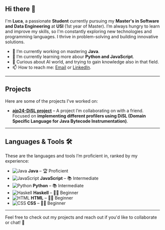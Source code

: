 ## Hi there 👋

I'm **Luca**, a passionate **Student** currently pursuing my **Master's in Software and Data Engineering** at **USI** (1st year of Master). I’m always hungry to learn and improve my skills, so I'm constantly exploring new technologies and programming languages. I thrive in problem-solving and building innovative solutions.

- 🔭 I’m currently working on mastering **Java**.
- 🌱 I’m currently learning more abour **Python and JavaScript**.
- 🧐 Curious about AI world, and trying to gain knowledge also in that field.
- 📫 How to reach me: [Email](luca.airaghi24@gmail.com) or [LinkedIn](https://www.linkedin.com/in/luca-airaghi).

---

## Projects

Here are some of the projects I've worked on:

- [**ajp24-DiSL project**](https://github.com/simonskodt/ajp24-disl-project) – A project I’m collaborating on with a friend. Focused on **implementing different profilers using DiSL (Domain Specific Language for Java Bytecode Instrumentation)**.

---

## Languages & Tools 🛠️

These are the languages and tools I’m proficient in, ranked by my experience:

- ![Java](https://img.shields.io/badge/-Java-007396?style=flat-square&logo=java&logoColor=ffffff) **Java** –  🏆 Proficient
- ![JavaScript](https://img.shields.io/badge/-JavaScript-FFB13B?style=flat-square&logo=javascript&logoColor=ffffff) **JavaScript** – 📚 Intermediate
- ![Python](https://img.shields.io/badge/-Python-3776AB?style=flat-square&logo=python&logoColor=ffffff) **Python** – 📚 Intermediate
- ![Haskell](https://img.shields.io/badge/-Haskell-5e5086?style=flat-square&logo=haskell&logoColor=ffffff) **Haskell** – 🧑‍💻 Beginner
- ![HTML](https://img.shields.io/badge/-HTML-E34F26?style=flat-square&logo=html5&logoColor=ffffff) **HTML** – 🧑‍💻 Beginner
- ![CSS](https://img.shields.io/badge/-CSS-1572B6?style=flat-square&logo=css3&logoColor=ffffff) **CSS** – 🧑‍💻 Beginner
---

Feel free to check out my projects and reach out if you'd like to collaborate or chat! 🚀

